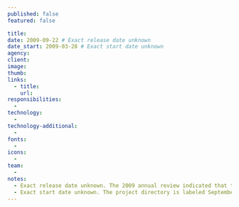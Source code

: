 ```yaml
---
published: false
featured: false

title:
date: 2009-09-22 # Exact release date unknown
date_start: 2009-03-28 # Exact start date unknown
agency:
client:
image:
thumb:
links:
  - title:
    url:
responsibilities:
  -
technology:
  -
technology-additional:
  -
fonts:
  -
icons:
  -
team:
  -
notes:
  - Exact release date unknown. The 2009 annual review indicated that the site was finished. An e-mail from September 22 said that the site was down, meaning it had already been released.
  - Exact start date unknown. The project directory is labeled September 2009, and it contains files as old as September 24. An e-mail from March 28 indicates that a meeting about the website had already happened. An e-mail from August 17 indicates that designs done by New Boston Creative had been approved.
---
```


